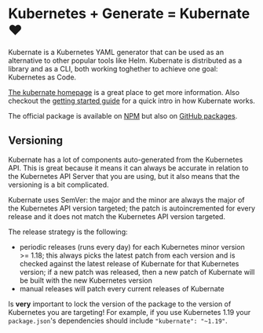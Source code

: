 # Kubernetes + Generate = Kubernate❤️

Kubernate is a Kubernetes YAML generator that can be used as an alternative to other popular tools like Helm. Kubernate is distributed as a library and as a CLI, both working toghether to achieve one goal: Kubernetes as Code.

[The kubernate homepage](https://kubernate.dev) is a great place to get more information. Also checkout the [getting started guide](https://kubernate.dev/getting-started) for a quick intro in how Kubernate works.

The official package is available on [NPM](https://npmjs.org/kubernate) but also on [GitHub packages](https://github.com/laurci/kubernate/packages/963222).

## Versioning

Kubernate has a lot of components auto-generated from the Kubernetes API. This is great because it means it can always be accurate in relation to the Kubernetes API Server that you are using, but it also means that the versioning is a bit complicated.

Kubernate uses SemVer: the major and the minor are always the major of the Kubernetes API version targeted; the patch is autoincremented for every release and it does not match the Kubernetes API version targeted.

The release strategy is the following:

-   periodic releases (runs every day) for each Kubernetes minor version >= 1.18; this always picks the latest patch from each version and is checked against the latest release of Kubernate for that Kubernetes version; if a new patch was released, then a new patch of Kubernate will be built with the new Kubernetes version
-   manual releases will patch every current releases of Kubernate

Is **very** important to lock the version of the package to the version of Kubernetes you are targeting! For example, if you use Kubernetes 1.19 your `package.json`'s dependencies should include `"kubernate": "~1.19"`.
